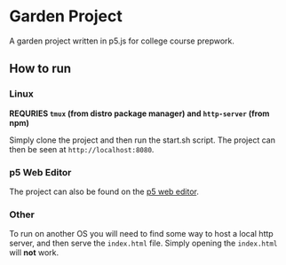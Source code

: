 # Garden Project

A garden project written in p5.js for college course prepwork.

## How to run

### Linux

**REQURIES `tmux` (from distro package manager) and `http-server` (from npm)**

Simply clone the project and then run the start.sh script. The project can then
be seen at `http://localhost:8080`. 

### p5 Web Editor

The project can also be found on the [p5 web editor](https://editor.p5js.org/21507/sketches/Sgp9pBQ1j).

### Other

To run on another OS you will need to find some way to host a local http server,
and then serve the `index.html` file. Simply opening the `index.html` will **not** work.
